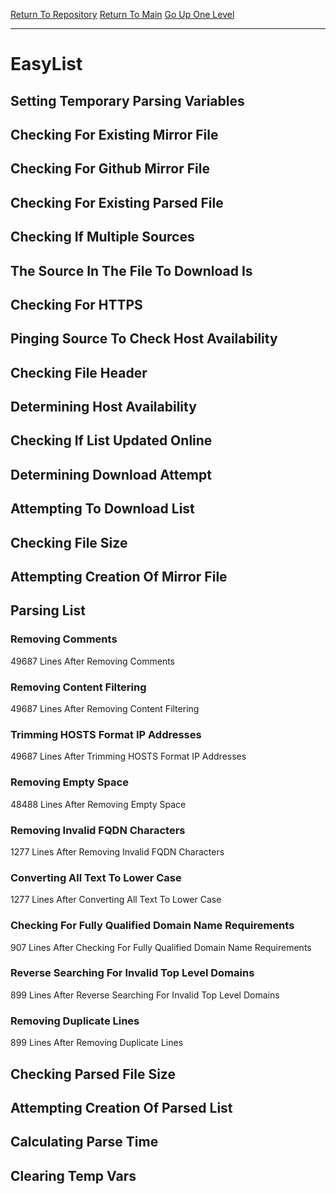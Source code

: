 [Return To Repository](https://github.com/deathbybandaid/piholeparser/)
[Return To Main](https://github.com/deathbybandaid/piholeparser/blob/master/RecentRunLogs/Mainlog.md)
[Go Up One Level](https://github.com/deathbybandaid/piholeparser/blob/master/RecentRunLogs/TopLevelScripts/30-Processing-External-Blacklists.md)
____________________________________
# EasyList
## Setting Temporary Parsing Variables
## Checking For Existing Mirror File
## Checking For Github Mirror File
## Checking For Existing Parsed File
## Checking If Multiple Sources
## The Source In The File To Download Is
## Checking For HTTPS
## Pinging Source To Check Host Availability
## Checking File Header
## Determining Host Availability
## Checking If List Updated Online
## Determining Download Attempt
## Attempting To Download List
## Checking File Size
## Attempting Creation Of Mirror File
## Parsing List
### Removing Comments
49687 Lines After Removing Comments
### Removing Content Filtering
49687 Lines After Removing Content Filtering
### Trimming HOSTS Format IP Addresses
49687 Lines After Trimming HOSTS Format IP Addresses
### Removing Empty Space
48488 Lines After Removing Empty Space
### Removing Invalid FQDN Characters
1277 Lines After Removing Invalid FQDN Characters
### Converting All Text To Lower Case
1277 Lines After Converting All Text To Lower Case
### Checking For Fully Qualified Domain Name Requirements
907 Lines After Checking For Fully Qualified Domain Name Requirements
### Reverse Searching For Invalid Top Level Domains
899 Lines After Reverse Searching For Invalid Top Level Domains
### Removing Duplicate Lines
899 Lines After Removing Duplicate Lines
## Checking Parsed File Size
## Attempting Creation Of Parsed List
## Calculating Parse Time
## Clearing Temp Vars

